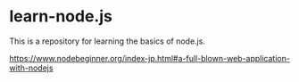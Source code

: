 # learn-node.js

This is a repository for learning the basics of node.js.

https://www.nodebeginner.org/index-jp.html#a-full-blown-web-application-with-nodejs
